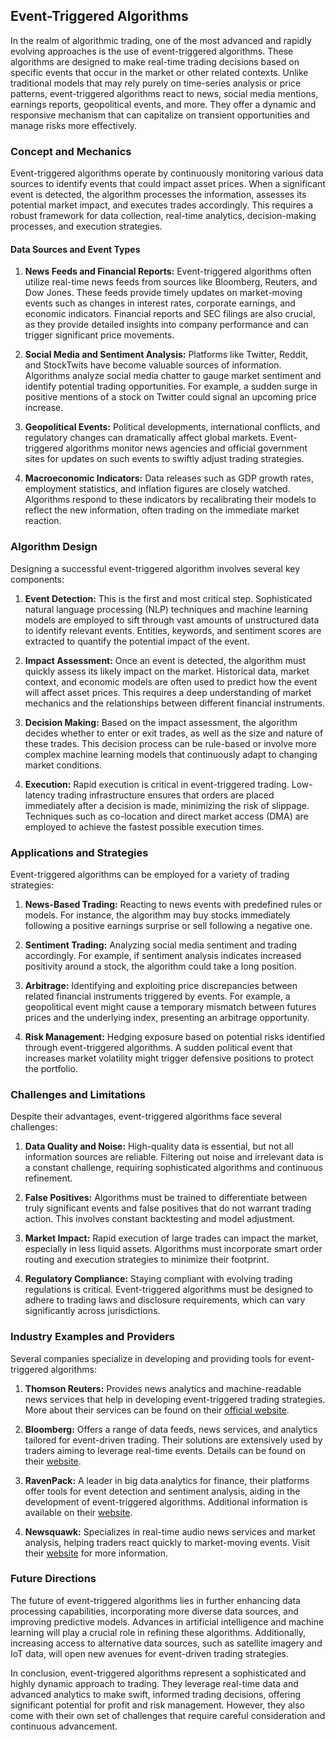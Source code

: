 ## Event-Triggered Algorithms

In the realm of algorithmic trading, one of the most advanced and rapidly evolving approaches is the use of event-triggered algorithms. These algorithms are designed to make real-time trading decisions based on specific events that occur in the market or other related contexts. Unlike traditional models that may rely purely on time-series analysis or price patterns, event-triggered algorithms react to news, social media mentions, earnings reports, geopolitical events, and more. They offer a dynamic and responsive mechanism that can capitalize on transient opportunities and manage risks more effectively.

### Concept and Mechanics

Event-triggered algorithms operate by continuously monitoring various data sources to identify events that could impact asset prices. When a significant event is detected, the algorithm processes the information, assesses its potential market impact, and executes trades accordingly. This requires a robust framework for data collection, real-time analytics, decision-making processes, and execution strategies.

#### Data Sources and Event Types

1. **News Feeds and Financial Reports:**
   Event-triggered algorithms often utilize real-time news feeds from sources like Bloomberg, Reuters, and Dow Jones. These feeds provide timely updates on market-moving events such as changes in interest rates, corporate earnings, and economic indicators. Financial reports and SEC filings are also crucial, as they provide detailed insights into company performance and can trigger significant price movements.

2. **Social Media and Sentiment Analysis:**
   Platforms like Twitter, Reddit, and StockTwits have become valuable sources of information. Algorithms analyze social media chatter to gauge market sentiment and identify potential trading opportunities. For example, a sudden surge in positive mentions of a stock on Twitter could signal an upcoming price increase.

3. **Geopolitical Events:**
   Political developments, international conflicts, and regulatory changes can dramatically affect global markets. Event-triggered algorithms monitor news agencies and official government sites for updates on such events to swiftly adjust trading strategies.

4. **Macroeconomic Indicators:**
   Data releases such as GDP growth rates, employment statistics, and inflation figures are closely watched. Algorithms respond to these indicators by recalibrating their models to reflect the new information, often trading on the immediate market reaction.

### Algorithm Design

Designing a successful event-triggered algorithm involves several key components:

1. **Event Detection:**
   This is the first and most critical step. Sophisticated natural language processing (NLP) techniques and machine learning models are employed to sift through vast amounts of unstructured data to identify relevant events. Entities, keywords, and sentiment scores are extracted to quantify the potential impact of the event.

2. **Impact Assessment:**
   Once an event is detected, the algorithm must quickly assess its likely impact on the market. Historical data, market context, and economic models are often used to predict how the event will affect asset prices. This requires a deep understanding of market mechanics and the relationships between different financial instruments.

3. **Decision Making:**
   Based on the impact assessment, the algorithm decides whether to enter or exit trades, as well as the size and nature of these trades. This decision process can be rule-based or involve more complex machine learning models that continuously adapt to changing market conditions.

4. **Execution:**
   Rapid execution is critical in event-triggered trading. Low-latency trading infrastructure ensures that orders are placed immediately after a decision is made, minimizing the risk of slippage. Techniques such as co-location and direct market access (DMA) are employed to achieve the fastest possible execution times.

### Applications and Strategies

Event-triggered algorithms can be employed for a variety of trading strategies:

1. **News-Based Trading:** 
   Reacting to news events with predefined rules or models. For instance, the algorithm may buy stocks immediately following a positive earnings surprise or sell following a negative one.

2. **Sentiment Trading:**
   Analyzing social media sentiment and trading accordingly. For example, if sentiment analysis indicates increased positivity around a stock, the algorithm could take a long position.

3. **Arbitrage:**
   Identifying and exploiting price discrepancies between related financial instruments triggered by events. For example, a geopolitical event might cause a temporary mismatch between futures prices and the underlying index, presenting an arbitrage opportunity.

4. **Risk Management:**
   Hedging exposure based on potential risks identified through event-triggered algorithms. A sudden political event that increases market volatility might trigger defensive positions to protect the portfolio.

### Challenges and Limitations

Despite their advantages, event-triggered algorithms face several challenges:

1. **Data Quality and Noise:**
   High-quality data is essential, but not all information sources are reliable. Filtering out noise and irrelevant data is a constant challenge, requiring sophisticated algorithms and continuous refinement.

2. **False Positives:**
   Algorithms must be trained to differentiate between truly significant events and false positives that do not warrant trading action. This involves constant backtesting and model adjustment.

3. **Market Impact:**
   Rapid execution of large trades can impact the market, especially in less liquid assets. Algorithms must incorporate smart order routing and execution strategies to minimize their footprint.

4. **Regulatory Compliance:**
   Staying compliant with evolving trading regulations is critical. Event-triggered algorithms must be designed to adhere to trading laws and disclosure requirements, which can vary significantly across jurisdictions.

### Industry Examples and Providers

Several companies specialize in developing and providing tools for event-triggered algorithms:

1. **Thomson Reuters:** 
   Provides news analytics and machine-readable news services that help in developing event-triggered trading strategies. More about their services can be found on their [official website](https://www.thomsonreuters.com).

2. **Bloomberg:**
   Offers a range of data feeds, news services, and analytics tailored for event-driven trading. Their solutions are extensively used by traders aiming to leverage real-time events. Details can be found on their [website](https://www.bloomberg.com).

3. **RavenPack:**
   A leader in big data analytics for finance, their platforms offer tools for event detection and sentiment analysis, aiding in the development of event-triggered algorithms. Additional information is available on their [website](https://www.ravenpack.com).

4. **Newsquawk:**
   Specializes in real-time audio news services and market analysis, helping traders react quickly to market-moving events. Visit their [website](https://newsquawk.com) for more information.

### Future Directions

The future of event-triggered algorithms lies in further enhancing data processing capabilities, incorporating more diverse data sources, and improving predictive models. Advances in artificial intelligence and machine learning will play a crucial role in refining these algorithms. Additionally, increasing access to alternative data sources, such as satellite imagery and IoT data, will open new avenues for event-driven trading strategies.

In conclusion, event-triggered algorithms represent a sophisticated and highly dynamic approach to trading. They leverage real-time data and advanced analytics to make swift, informed trading decisions, offering significant potential for profit and risk management. However, they also come with their own set of challenges that require careful consideration and continuous advancement.
